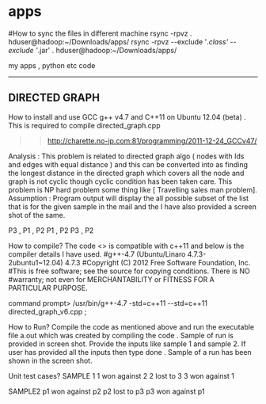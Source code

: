 apps
====

#How to sync the files in different machine
	rsync -rpvz .  hduser@hadoop:~/Downloads/apps/
	rsync -rpvz --exclude '*.class' --exclude '*.jar'  .  hduser@hadoop:~/Downloads/apps/


my apps , python etc code

------------------------------------------------------------------
DIRECTED GRAPH
-----------------------------------------------------------------

How to install and use GCC g++ v4.7 and C++11 on Ubuntu 12.04 (beta) . This is required to compile directed_graph.cpp
>> http://charette.no-ip.com:81/programming/2011-12-24_GCCv47/

Analysis : This problem is related to directed graph algo ( nodes with Ids and edges with equal distance ) and this can be converted into as finding the longest distance in the directed graph which covers all the node and graph is not cyclic though cyclic condition has been taken care. This problem is NP hard problem some thing like [ Travelling sales man problem].
Assumption : Program output will display the all possible subset of the list that is for the given sample in the mail and the I have also provided a screen shot of the same.

P3 , P1 , P2
P1 , P2
P3 , P2


How to compile?
The code <<attached file directed_graph_v6.cpp>> is compatible with c++11 and below is the compiler details I have used.
#g++-4.7 (Ubuntu/Linaro 4.7.3-2ubuntu1~12.04) 4.7.3
#Copyright (C) 2012 Free Software Foundation, Inc.
#This is free software; see the source for copying conditions.  There is NO
#warranty; not even for MERCHANTABILITY or FITNESS FOR A PARTICULAR PURPOSE.

command prompt> /usr/bin/g++-4.7 -std=c++11 --std=c++11 directed_graph_v6.cpp ;

How to Run?
Compile the code as mentioned above and run the executable file a.out which was created by compiling the code . Sample of run is provided in screen shot. Provide the inputs like sample 1 and sample 2. If user has provided all the inputs then type done . Sample of a run has been shown in the screen shot.

Unit test cases?
SAMPLE 1
1 won against 2
2 lost to 3
3 won against 1

SAMPLE2
p1 won against p2
p2 lost to p3
p3 won against p1


